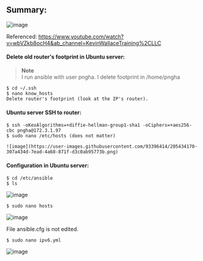 ## Summary:

![image](https://user-images.githubusercontent.com/93396414/205433232-629dda33-84e9-4df5-96cf-1cea5037c443.png)

Referenced: https://www.youtube.com/watch?v=wbVZkb8ocH4&ab_channel=KevinWallaceTraining%2CLLC

#### Delete old router's footprint in Ubuntu server:

   > **Note**  
   > I run ansible with user pngha. I delete footprint in /home/pngha

    $ cd ~/.ssh
    $ nano know_hosts
    Delete router's footprint (look at the IP's router). 

#### Ubuntu server SSH to router:

    $ ssh -oKexAlgorithms=+diffie-hellman-group1-sha1 -oCiphers=+aes256-cbc pngha@172.3.1.97
    $ sudo nano /etc/hosts (does not matter)
    
    ![image](https://user-images.githubusercontent.com/93396414/205434170-307a434d-7ead-4a68-871f-d3c0ab95773b.png)

#### Configuration in Ubuntu server:

    $ cd /etc/ansible
    $ ls
  
  ![image](https://user-images.githubusercontent.com/93396414/205433321-c0c8030b-1837-414a-b885-a30671f37bd6.png)

    $ sudo nano hosts
  
  ![image](https://user-images.githubusercontent.com/93396414/205433350-35dd63f4-4e35-485c-b103-84aef833d71e.png)

  File ansible.cfg is not edited.
  
    $ sudo nano ipv6.yml
  
  ![image](https://user-images.githubusercontent.com/93396414/205433393-9f2c85de-7bbd-4986-a184-dd429363ab4e.png)
